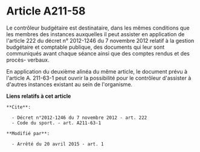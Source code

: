 # Article A211-58

Le contrôleur budgétaire est destinataire, dans les mêmes conditions que les membres des instances auxquelles il peut
assister en application de l'article 222 du décret n° 2012-1246 du 7 novembre 2012 relatif à la gestion budgétaire et
comptable publique, des documents qui leur sont communiqués avant chaque séance ainsi que des comptes rendus et des procès-
verbaux. 

En application du deuxième alinéa du même article, le document prévu à l'article A. 211-63-1 peut ouvrir la possibilité pour
le contrôleur d'assister à d'autres instances existant au sein de l'organisme.

**Liens relatifs à cet article**

	**Cite**:

	  - Décret n°2012-1246 du 7 novembre 2012 - art. 222
	  - Code du sport. - art. A211-63-1

	**Modifié par**:

	  - Arrêté du 20 avril 2015 - art. 1
